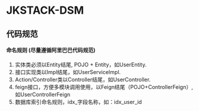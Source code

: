 # JKSTACK-DSM

## 代码规范
#### 命名规则 (尽量遵循阿里巴巴代码规范)
1. 实体类必须以Entity结尾, POJO + Entity，如UserEntity.
2. 接口实现类以Impl结尾，如UserServiceImpl.
3. Action/Controller类以Controller结尾，如UserController.
4. feign接口，方便多模块调用使用，以Feign结尾（POJO+ControllerFeign）,如UserControllerFeign
5. 数据库索引命名规则，idx_字段名称，如：idx_user_id

